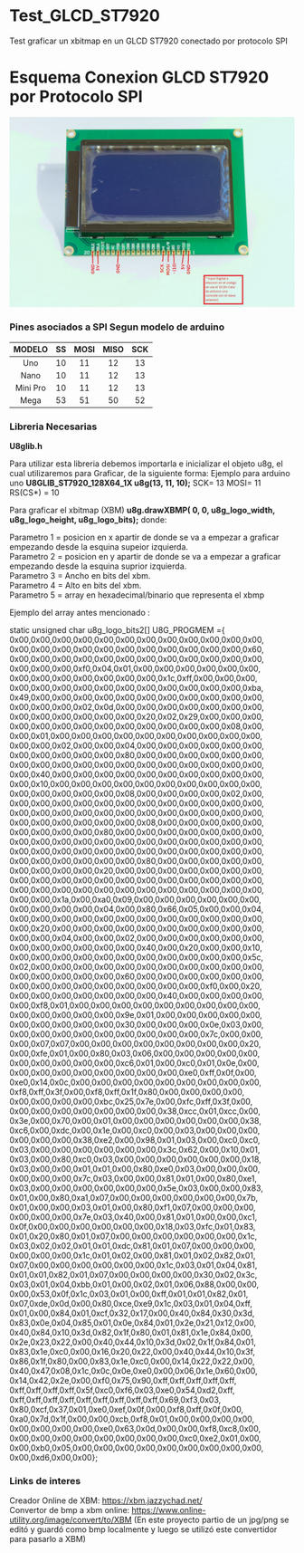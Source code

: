 # Test_GLCD_ST7920
Test graficar un xbitmap en un GLCD ST7920 conectado por protocolo SPI
# Esquema Conexion GLCD ST7920 por Protocolo SPI
![alt ST7920](https://github.com/jprino77/Test_GLCD_ST7920/blob/master/img/glcd-pinout.jpg)
### Pines asociados a SPI Segun modelo de arduino
| MODELO        | SS            | MOSI          | MISO          | SCK           |
|:-------------:|:-------------:|:-------------:|:-------------:|:-------------:|
| Uno	          | 10	          | 11	          | 12	          | 13            |
| Nano	        | 10	          | 11	          | 12            | 13            |
| Mini Pro	    | 10	          | 11	          | 12	          | 13            |
| Mega	        | 53	          | 51	          | 50	          | 52            |

### Libreria Necesarias

**U8glib.h**

Para utilizar esta libreria debemos importarla e inicializar el objeto u8g, el cual utilizaremos para Graficar, de la siguiente forma:
Ejemplo para arduino uno **U8GLIB_ST7920_128X64_1X u8g(13, 11, 10);** SCK= 13 MOSI= 11 RS(CS*) = 10

Para graficar el xbitmap (XBM)  **u8g.drawXBMP( 0, 0, u8g_logo_width, u8g_logo_height, u8g_logo_bits);** donde: 
 
 Parametro 1 = posicion en x apartir de donde se va a empezar a graficar empezando desde la esquina supeior izquierda.<br />
 Parametro 2 = posicion en y apartir de donde se va a empezar a graficar empezando desde la esquina suprior izquierda.<br />
 Parametro 3 = Ancho en bits del xbm.<br />
 Parametro 4 = Alto en bits del xbm.<br />
 Parametro 5 = array en hexadecimal/binario que representa el xbmp
 
 Ejemplo del array antes mencionado :
 
 static unsigned char u8g_logo_bits2[] U8G_PROGMEM ={
 0x00,0x00,0x00,0x00,0x00,0x00,0x00,0x00,0x00,0x00,0x00,0x00,
 0x00,0x00,0x00,0x00,0x00,0x00,0x00,0x00,0x00,0x00,0x00,0x60,
 0x00,0x00,0x00,0x00,0x00,0x00,0x00,0x00,0x00,0x00,0x00,0x00,
 0x00,0x00,0x00,0xf0,0x04,0x01,0x00,0x00,0x00,0x00,0x00,0x00,
 0x00,0x00,0x00,0x00,0x00,0x00,0x00,0x1c,0xff,0x00,0x00,0x00,
 0x00,0x00,0x00,0x00,0x00,0x00,0x00,0x00,0x00,0x00,0x00,0xba,
 0x49,0x00,0x00,0x00,0x00,0x00,0x00,0x00,0x00,0x00,0x00,0x00,
 0x00,0x00,0x00,0x02,0x0d,0x00,0x00,0x00,0x00,0x00,0x00,0x00,
 0x00,0x00,0x00,0x00,0x00,0x00,0x20,0x02,0x29,0x00,0x00,0x00,
 0x00,0x00,0x00,0x00,0x00,0x00,0x00,0x00,0x00,0x00,0x08,0x00,
 0x00,0x01,0x00,0x00,0x00,0x00,0x00,0x00,0x00,0x00,0x00,0x00,
 0x00,0x00,0x02,0x00,0x00,0x04,0x00,0x00,0x00,0x00,0x00,0x00,
 0x00,0x00,0x00,0x00,0x00,0x80,0x00,0x00,0x00,0x00,0x00,0x00,
 0x00,0x00,0x00,0x00,0x00,0x00,0x00,0x00,0x00,0x00,0x00,0x00,
 0x00,0x40,0x00,0x00,0x00,0x00,0x00,0x00,0x00,0x00,0x00,0x00,
 0x00,0x10,0x00,0x00,0x00,0x00,0x00,0x00,0x00,0x00,0x00,0x00,
 0x00,0x00,0x00,0x00,0x00,0x08,0x00,0x00,0x00,0x00,0x02,0x00,
 0x00,0x00,0x00,0x00,0x00,0x00,0x00,0x00,0x00,0x00,0x00,0x00,
 0x00,0x00,0x00,0x00,0x00,0x00,0x00,0x00,0x00,0x00,0x00,0x00,
 0x00,0x00,0x00,0x00,0x00,0x00,0x08,0x00,0x00,0x00,0x00,0x00,
 0x00,0x00,0x00,0x00,0x80,0x00,0x00,0x00,0x00,0x00,0x00,0x00,
 0x00,0x00,0x00,0x00,0x00,0x00,0x00,0x00,0x00,0x00,0x00,0x00,
 0x00,0x00,0x00,0x00,0x00,0x00,0x00,0x00,0x00,0x00,0x00,0x00,
 0x00,0x00,0x00,0x00,0x00,0x00,0x80,0x00,0x00,0x00,0x00,0x00,
 0x00,0x00,0x00,0x00,0x20,0x00,0x00,0x00,0x00,0x00,0x00,0x00,
 0x00,0x00,0x00,0x00,0x00,0x00,0x00,0x00,0x00,0x00,0x00,0x00,
 0x00,0x00,0x00,0x00,0x00,0x00,0x00,0x00,0x00,0x00,0x00,0x00,
 0x00,0x00,0x1a,0x00,0xa0,0x09,0x00,0x00,0x00,0x00,0x00,0x00,
 0x00,0x00,0x00,0x00,0x04,0x00,0x80,0x66,0x05,0x00,0x00,0x04,
 0x00,0x00,0x00,0x00,0x00,0x00,0x00,0x00,0x00,0x00,0x00,0x00,
 0x00,0x20,0x00,0x00,0x00,0x00,0x00,0x00,0x00,0x00,0x00,0x00,
 0x00,0x00,0x04,0x00,0x00,0x02,0x00,0x00,0x00,0x00,0x00,0x00,
 0x00,0x00,0x00,0x00,0x00,0x00,0x40,0x00,0x20,0x00,0x00,0x10,
 0x00,0x00,0x00,0x00,0x00,0x00,0x00,0x00,0x00,0x00,0x00,0x5c,
 0x02,0x00,0x00,0x00,0x00,0x00,0x00,0x00,0x00,0x00,0x00,0x00,
 0x00,0x00,0x00,0x00,0x00,0x60,0x00,0x00,0x00,0x00,0x00,0x00,
 0x00,0x00,0x00,0x00,0x00,0x00,0x00,0x00,0x00,0xf0,0x00,0x20,
 0x00,0x00,0x00,0x00,0x00,0x00,0x00,0x40,0x00,0x00,0x00,0x00,
 0x00,0xf8,0x01,0x00,0x00,0x00,0x00,0x00,0x00,0x00,0x00,0x00,
 0x00,0x00,0x00,0x00,0x00,0x9e,0x01,0x00,0x00,0x00,0x00,0x00,
 0x00,0x00,0x00,0x00,0x00,0x30,0x00,0x00,0x00,0x0e,0x03,0x00,
 0x00,0x00,0x00,0x00,0x00,0x00,0x00,0x00,0x00,0x7c,0x00,0x00,
 0x00,0x07,0x07,0x00,0x00,0x00,0x00,0x00,0x00,0x00,0x00,0x20,
 0x00,0xfe,0x01,0x00,0x80,0x03,0x06,0x00,0x00,0x00,0x00,0x00,
 0x00,0x00,0x00,0x00,0x00,0xc6,0x01,0x00,0xc0,0x01,0x0e,0x00,
 0x00,0x00,0x00,0x00,0x00,0x00,0x00,0x00,0xe0,0xff,0x0f,0x00,
 0xe0,0x14,0x0c,0x00,0x00,0x00,0x00,0x00,0x00,0x00,0x00,0x00,
 0xf8,0xff,0x3f,0x00,0xf8,0xff,0x1f,0x80,0x00,0x00,0x00,0x00,
 0x00,0x00,0x00,0x00,0xbc,0x25,0x7e,0x00,0xfc,0xff,0x3f,0x00,
 0x00,0x00,0x00,0x00,0x00,0x00,0x00,0x38,0xcc,0x01,0xcc,0x00,
 0x3e,0x00,0x70,0x00,0x01,0x00,0x00,0x00,0x00,0x00,0x00,0x38,
 0xc6,0x00,0xdc,0x00,0x1e,0x00,0xc0,0x00,0x03,0x00,0x00,0x00,
 0x00,0x00,0x00,0x38,0xe2,0x00,0x98,0x01,0x03,0x00,0xc0,0xc0,
 0x03,0x00,0x00,0x00,0x00,0x00,0x00,0x3c,0x62,0x00,0x10,0x01,
 0x03,0x00,0x80,0xc0,0x03,0x00,0x00,0x00,0x00,0x00,0x00,0x18,
 0x03,0x00,0x00,0x01,0x01,0x00,0x80,0xe0,0x03,0x00,0x00,0x00,
 0x00,0x00,0x00,0x7c,0x03,0x00,0x00,0x81,0x01,0x00,0x80,0xe1,
 0x03,0x00,0x00,0x00,0x00,0x00,0x00,0x5e,0x03,0x00,0x00,0x83,
 0x01,0x00,0x80,0xa1,0x07,0x00,0x00,0x00,0x00,0x00,0x00,0x7b,
 0x01,0x00,0x00,0x03,0x01,0x00,0x80,0xf1,0x07,0x00,0x00,0x00,
 0x00,0x00,0x00,0x7e,0x03,0x40,0x00,0x81,0x01,0x00,0x00,0xc1,
 0x0f,0x00,0x00,0x00,0x00,0x00,0x00,0x18,0x03,0xfc,0x01,0x83,
 0x01,0x20,0x80,0x01,0x07,0x00,0x00,0x00,0x00,0x00,0x00,0x1c,
 0x03,0x02,0x02,0x01,0x01,0xdc,0x81,0x01,0x07,0x00,0x00,0x00,
 0x00,0x00,0x00,0x1c,0x01,0x02,0x00,0x81,0x01,0x02,0x82,0x01,
 0x07,0x00,0x00,0x00,0x00,0x00,0x00,0x1c,0x03,0x01,0x04,0x81,
 0x01,0x01,0x82,0x01,0x07,0x00,0x00,0x00,0x00,0x30,0x02,0x3c,
 0x03,0x01,0x04,0xbb,0x01,0x00,0x02,0x01,0x06,0x88,0x00,0x00,
 0x00,0x53,0x0f,0x1c,0x03,0x01,0x00,0xff,0x01,0x01,0x82,0x01,
 0x07,0xde,0x0d,0x00,0x80,0xce,0xe9,0x1c,0x03,0x01,0x04,0xff,
 0x01,0x00,0x84,0x01,0xcf,0x32,0x17,0x00,0x40,0x84,0x30,0x3d,
 0x83,0x0e,0x04,0x85,0x01,0x0e,0x84,0x01,0x2e,0x21,0x12,0x00,
 0x40,0x84,0x10,0x3d,0x82,0x1f,0x80,0x01,0x81,0x1e,0x84,0x00,
 0x2e,0x23,0x22,0x00,0x40,0x44,0x10,0x3d,0x02,0x1f,0x84,0x01,
 0x83,0x1e,0xc0,0x00,0x16,0x20,0x22,0x00,0x40,0x44,0x10,0x3f,
 0x86,0x1f,0x80,0x00,0x83,0x1e,0xc0,0x00,0x14,0x22,0x22,0x00,
 0x40,0x47,0x08,0x1c,0x0c,0x0e,0xe0,0x00,0x06,0x1e,0x60,0x00,
 0x14,0x42,0x2e,0x00,0xf0,0x75,0x90,0xff,0xff,0xff,0xff,0xff,
 0xff,0xff,0xff,0xff,0x5f,0xc0,0xf6,0x03,0xe0,0x54,0xd2,0xff,
 0xff,0xff,0xff,0xff,0xff,0xff,0xff,0xff,0xff,0x69,0xf3,0x03,
 0x80,0xcf,0x37,0x01,0xe0,0xef,0x0f,0x00,0xf8,0xff,0x0f,0x00,
 0xa0,0x7d,0x1f,0x00,0x00,0xcb,0xf8,0x01,0x00,0x00,0x00,0x00,
 0x00,0x00,0x00,0x00,0xe0,0x63,0x0d,0x00,0x00,0xf8,0xc8,0x00,
 0x00,0x00,0x00,0x00,0x00,0x00,0x00,0x00,0xc0,0xe2,0x01,0x00,
 0x00,0xb0,0x05,0x00,0x00,0x00,0x00,0x00,0x00,0x00,0x00,0x00,
 0x00,0xd6,0x00,0x00};
 
 
 ### Links de interes
 
Creador Online de XBM: https://xbm.jazzychad.net/ <br/>
Convertor de bmp a xbm online: https://www.online-utility.org/image/convert/to/XBM (En este proyecto partio de un jpg/png se editó y   guardó como bmp localmente y luego se utilizó este convertidor para pasarlo a XBM)
